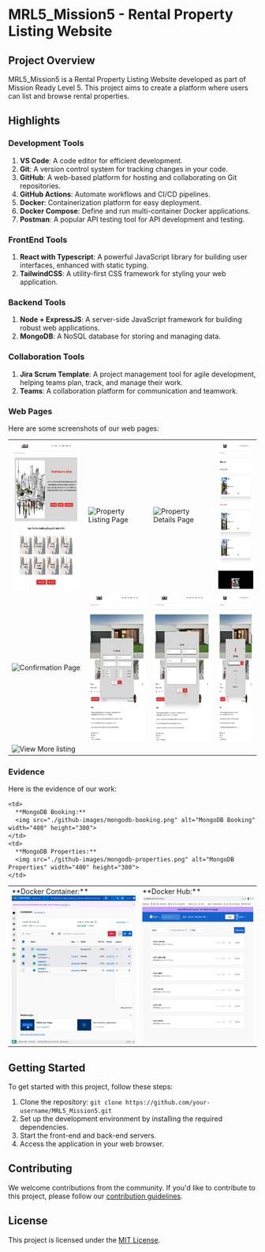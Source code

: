 # MRL5_Mission5 - Rental Property Listing Website

## Project Overview
MRL5_Mission5 is a Rental Property Listing Website developed as part of Mission Ready Level 5. This project aims to create a platform where users can list and browse rental properties.

## Highlights
### Development Tools
1. **VS Code**: A code editor for efficient development.
2. **Git**: A version control system for tracking changes in your code.
3. **GitHub**: A web-based platform for hosting and collaborating on Git repositories.
4. **GitHub Actions**: Automate workflows and CI/CD pipelines.
5. **Docker**: Containerization platform for easy deployment.
6. **Docker Compose**: Define and run multi-container Docker applications.
7. **Postman**: A popular API testing tool for API development and testing.

### FrontEnd Tools
1. **React with Typescript**: A powerful JavaScript library for building user interfaces, enhanced with static typing.
2. **TailwindCSS**: A utility-first CSS framework for styling your web application.

### Backend Tools
1. **Node + ExpressJS**: A server-side JavaScript framework for building robust web applications.
2. **MongoDB**: A NoSQL database for storing and managing data.

### Collaboration Tools
1. **Jira Scrum Template**: A project management tool for agile development, helping teams plan, track, and manage their work.
2. **Teams**: A collaboration platform for communication and teamwork.

### Web Pages
Here are some screenshots of our web pages:

<!-- Images in a Table -->
<table>
  <tr>
    <td>
      <img src="./github-images/page1.png" alt="Homepage" width="400" height="300">
    </td>
    <td>
      <img src="./github-images/page2.png" alt="Property Listing Page" width="400" height="300">
    </td>
    <td>
      <img src="./github-images/page3.png" alt="Property Details Page" width="400" height="300">
    </td>
    <td>
      <img src="./github-images/page4.png" alt="Tenancy Application Page" width="400" height="300">
    </td>
  </tr>
  <tr>
    <td>
      <img src="./github-images/page6.png" alt="Confirmation Page" width="400" height="300">
    </td>
    <td>
      <img src="./github-images/popup-booking.png" alt="Booking popup" width="400" height="300">
    </td>
    <td>
      <img src="./github-images/popup-enquire.png" alt="Enquire popup" width="400" height="300">
    </td>
    <td>
      <img src="./github-images/popup-save.png" alt="Save popup" width="400" height="300">
    </td>
  </tr>
  <tr>
    <td>
      <img src="./github-images/viewmore.png" alt="View More listing" width="400" height="300">
    </td>
    <!-- Add more images for additional rows here if needed -->
  </tr>
</table>

### Evidence
Here is the evidence of our work:

<!-- Images in a Table -->
<table>
  <tr>
    <td>
      **Docker Container:**
      <img src="./github-images/docker.png" alt="Docker Container" width="400" height="300">
    </td>
    <td>
      **Docker Hub:**
      <img src="./github-images/dockerhub.png" alt="Docker Hub" width="400" height="300">
    </td>

    <td>
      **MongoDB Booking:**
      <img src="./github-images/mongodb-booking.png" alt="MongoDB Booking" width="400" height="300">
    </td>
    <td>
      **MongoDB Properties:**
      <img src="./github-images/mongodb-properties.png" alt="MongoDB Properties" width="400" height="300">
    </td>
  </tr>
</table>

## Getting Started
To get started with this project, follow these steps:

1. Clone the repository: `git clone https://github.com/your-username/MRL5_Mission5.git`
2. Set up the development environment by installing the required dependencies.
3. Start the front-end and back-end servers.
4. Access the application in your web browser.

## Contributing
We welcome contributions from the community. If you'd like to contribute to this project, please follow our [contribution guidelines](CONTRIBUTING.md).

## License
This project is licensed under the [MIT License](LICENSE).
